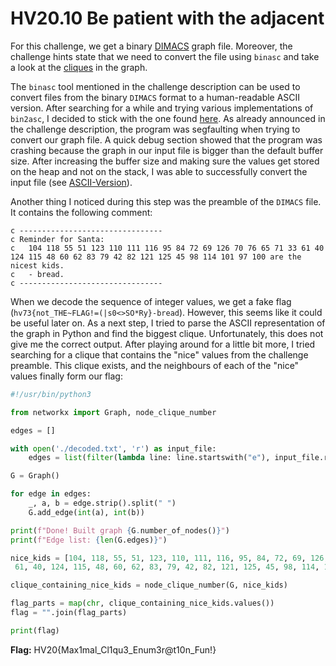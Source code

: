 # HV20.10 Be patient with the adjacent

For this challenge, we get a binary [DIMACS](https://www.maplesoft.com/support/help/Maple/view.aspx?path=Formats%2FDIMACS) graph file. Moreover, the challenge hints state that we need to convert the file using `binasc` and take a look at the [cliques](https://www.maplesoft.com/support/help/Maple/view.aspx?path=Formats%2FDIMACS) in the graph.

The `binasc` tool mentioned in the challenge description can be used to convert files from the binary `DIMACS` format to a human-readable ASCII version. After searching for a while and trying various implementations of `bin2asc`, I decided to stick with the one found [here](https://imada.sdu.dk/~marco/Teaching/AY2013-2014/DM811/Resources/). As already announced in the challenge description, the program was segfaulting when trying to convert our graph file. A quick debug section showed that the program was crashing because the graph in our input file is bigger than the default buffer size. After increasing the buffer size and making sure the values get stored on the heap and not on the stack, I was able to successfully convert the input file (see [ASCII-Version](./decoded.txt)).

Another thing I noticed during this step was the preamble of the `DIMACS` file. It contains the following comment:

```
c --------------------------------
c Reminder for Santa:
c   104 118 55 51 123 110 111 116 95 84 72 69 126 70 76 65 71 33 61 40 124 115 48 60 62 83 79 42 82 121 125 45 98 114 101 97 100 are the nicest kids.
c   - bread.
c --------------------------------
```

When we decode the sequence of integer values, we get a fake flag (`hv73{not_THE~FLAG!=(|s0<>SO*Ry}-bread`). However, this seems like it could be useful later on. As a next step, I tried to parse the ASCII representation of the graph in Python and find the biggest clique. Unfortunately, this does not give me the correct output. After playing around for a little bit more, I tried searching for a clique that contains the "nice" values from the challenge preamble. This clique exists, and the neighbours of each of the "nice" values finally form our flag:

```python
#!/usr/bin/python3

from networkx import Graph, node_clique_number

edges = []

with open('./decoded.txt', 'r') as input_file:
    edges = list(filter(lambda line: line.startswith("e"), input_file.readlines()))

G = Graph()

for edge in edges:
    _, a, b = edge.strip().split(" ")
    G.add_edge(int(a), int(b))

print(f"Done! Built graph {G.number_of_nodes()}")
print(f"Edge list: {len(G.edges)}")

nice_kids = [104, 118, 55, 51, 123, 110, 111, 116, 95, 84, 72, 69, 126, 70, 76, 65, 71, 33,
 61, 40, 124, 115, 48, 60, 62, 83, 79, 42, 82, 121, 125, 45, 98, 114, 101, 97, 100]

clique_containing_nice_kids = node_clique_number(G, nice_kids)

flag_parts = map(chr, clique_containing_nice_kids.values())
flag = "".join(flag_parts)

print(flag)
```

**Flag:** HV20{Max1mal_Cl1qu3_Enum3r@t10n_Fun!}
